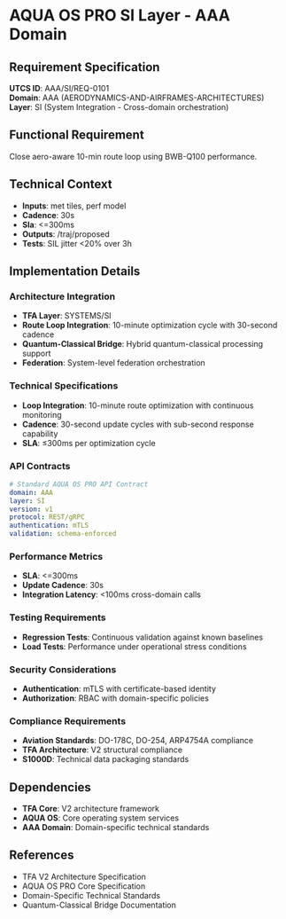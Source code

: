 # AQUA OS PRO SI Layer - AAA Domain

## Requirement Specification

**UTCS ID**: AAA/SI/REQ-0101  
**Domain**: AAA (AERODYNAMICS-AND-AIRFRAMES-ARCHITECTURES)  
**Layer**: SI (System Integration - Cross-domain orchestration)  

## Functional Requirement

Close aero-aware 10-min route loop using BWB-Q100 performance.

## Technical Context

- **Inputs**: met tiles, perf model
- **Cadence**: 30s
- **Sla**: <=300ms
- **Outputs**: /traj/proposed
- **Tests**: SIL jitter <20% over 3h


## Implementation Details

### Architecture Integration
- **TFA Layer**: SYSTEMS/SI
- **Route Loop Integration**: 10-minute optimization cycle with 30-second cadence
- **Quantum-Classical Bridge**: Hybrid quantum-classical processing support
- **Federation**: System-level federation orchestration

### Technical Specifications

- **Loop Integration**: 10-minute route optimization with continuous monitoring
- **Cadence**: 30-second update cycles with sub-second response capability
- **SLA**: ≤300ms per optimization cycle

### API Contracts


```yaml
# Standard AQUA OS PRO API Contract
domain: AAA
layer: SI
version: v1
protocol: REST/gRPC
authentication: mTLS
validation: schema-enforced
```

### Performance Metrics

- **SLA**: <=300ms
- **Update Cadence**: 30s
- **Integration Latency**: <100ms cross-domain calls

### Testing Requirements

- **Regression Tests**: Continuous validation against known baselines
- **Load Tests**: Performance under operational stress conditions

### Security Considerations

- **Authentication**: mTLS with certificate-based identity
- **Authorization**: RBAC with domain-specific policies

### Compliance Requirements

- **Aviation Standards**: DO-178C, DO-254, ARP4754A compliance
- **TFA Architecture**: V2 structural compliance
- **S1000D**: Technical data packaging standards

## Dependencies

- **TFA Core**: V2 architecture framework
- **AQUA OS**: Core operating system services
- **AAA Domain**: Domain-specific technical standards

## References

- TFA V2 Architecture Specification
- AQUA OS PRO Core Specification
- Domain-Specific Technical Standards
- Quantum-Classical Bridge Documentation
